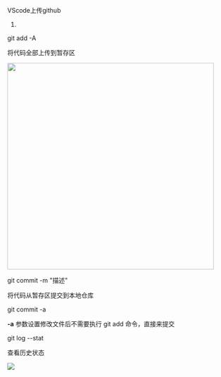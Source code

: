 VScode上传github

1.

git add -A

将代码全部上传到暂存区

<img src="file:///C:/Users/li'xin/AppData/Roaming/marktext/images/2022-09-30-16-06-19-image.png" title="" alt="" width="469">

git commit -m "描述"

将代码从暂存区提交到本地仓库

git commit -a 

**-a** 参数设置修改文件后不需要执行 git add 命令，直接来提交

git  log --stat

查看历史状态



![](C:\Users\li'xin\AppData\Roaming\marktext\images\2022-09-30-16-26-03-image.png)


